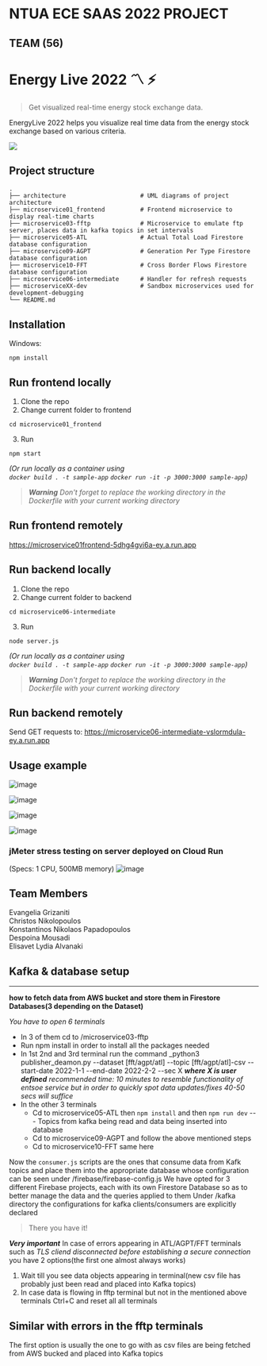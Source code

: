 # NTUA ECE SAAS 2022 PROJECT
  
## TEAM (56)
  # Energy Live 2022 :part_alternation_mark: :zap:
> Get visualized real-time energy stock exchange data.


EnergyLive 2022 helps you visualize real time data from the energy stock exchange based on various criteria. 

![](header.png)

## Project structure

    .
    ├── architecture                     # UML diagrams of project architecture
    ├── microservice01_frontend          # Frontend microservice to display real-time charts 
    ├── microservice03-fftp              # Microservice to emulate ftp server, places data in kafka topics in set intervals 
    ├── microservice05-ATL               # Actual Total Load Firestore database configuration
    ├── microservice09-AGPT              # Generation Per Type Firestore database configuration
    ├── microservice10-FFT               # Cross Border Flows Firestore database configuration
    ├── microservice06-intermediate      # Handler for refresh requests
    ├── microserviceXX-dev               # Sandbox microservices used for development-debugging
    └── README.md

## Installation

Windows:

```
npm install
```
## Run frontend locally 
1) Clone the repo
2) Change current folder to frontend
```
cd microservice01_frontend
```
3) Run
```
npm start
```
<em>(Or run locally as a container using <br>
```docker build . -t sample-app```
```docker run -it -p 3000:3000 sample-app```)<br>
> **Warning**
> Don't forget to replace the working directory in the Dockerfile with your current working directory
</em>



## Run frontend remotely
https://microservice01frontend-5dhg4gvi6a-ey.a.run.app

## Run backend locally 
1) Clone the repo
2) Change current folder to backend
```
cd microservice06-intermediate
```
3) Run 
```
node server.js
```
<em>(Or run locally as a container using <br>
```docker build . -t sample-app```
```docker run -it -p 3000:3000 sample-app```)<br>
> **Warning**
> Don't forget to replace the working directory in the Dockerfile with your current working directory
</em>

## Run backend remotely
Send GET requests to: https://microservice06-intermediate-vslormdula-ey.a.run.app

## Usage example
![image](https://user-images.githubusercontent.com/49884434/179519926-501d564c-faaa-425b-9ec3-6ae440c40746.png)

![image](https://user-images.githubusercontent.com/49884434/179599967-d7fd1122-243b-472e-8f81-6e7b8403c0ae.png)

![image](https://user-images.githubusercontent.com/49884434/179520398-1540c591-721e-4619-9aff-009ebf4de313.png)

![image](https://user-images.githubusercontent.com/49884434/179520556-3d5797a2-cfd9-4927-91b0-61d24fc27e27.png)

### jMeter stress testing on server deployed on Cloud Run
(Specs: 1 CPU, 500MB memory)
![image](https://user-images.githubusercontent.com/49884434/179575851-fe697617-b0aa-4882-b83b-e4cca290b6ce.png)

## Team Members
Evangelia Grizaniti<br>
Christos Nikolopoulos<br>
Konstantinos Nikolaos Papadopoulos<br>
Despoina Mousadi<br>
Elisavet Lydia Alvanaki<br>



  
## Kafka & database setup  
***
**how to fetch data from AWS bucket and store them in Firestore Databases(3 depending on the Dataset)**

_You have to open 6 terminals_

* In 3 of them cd to /microservice03-fftp
* Run npm install in order to install all the packages needed
* In 1st 2nd and 3rd terminal run the command 
_python3 publisher_deamon.py --dataset [fft/agpt/atl] --topic [fft/agpt/atl]-csv --start-date 2022-1-1 --end-date 2022-2-2 --sec X
***where X is user defined*** 
_recommended time: 10 minutes to resemble functionality of entsoe service but in order to quickly spot data updates/fixes 40-50 secs will suffice_
* In the other 3 terminals
    * Cd to microservice05-ATL then `npm install` and then `npm run dev` --- Topics from kafka being read and data being inserted into database
    * Cd to microservice09-AGPT and follow the above mentioned steps
    * Cd to microservice10-FFT same here

Now the `consumer.js` scripts are the ones that consume data from Kafk topics and place them into the appropriate database whose configuration can be seen under /firebase/firebase-config.js
We have opted for 3 different Firebase projects, each with its own Firestore Database so as to better manage the data and the queries applied to them
Under /kafka directory the configurations for kafka clients/consumers are explicitly declared

>There you have it!

***Very important***
In case of errors appearing in ATL/AGPT/FFT terminals such as _TLS cliend disconnected before establishing a secure connection_ you have 2 options(the first one almost always works)
1. Wait till you see data objects appearing in terminal(new csv file has probably just been read and placed into Kafka topics)
2. In case data is flowing in fftp terminal but not in the mentioned above terminals Ctrl+C and reset all all terminals

Similar with errors in the fftp terminals
---
The first option is usually the one to go with as csv files are being fetched from AWS bucked and placed into Kafka topics

  
